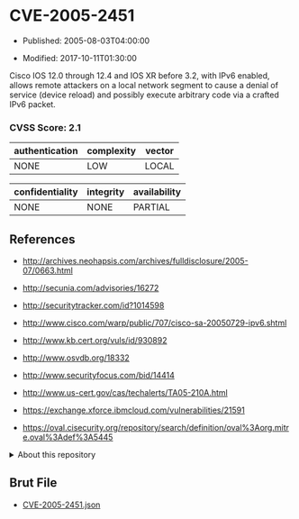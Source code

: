 # CVE-2005-2451

- Published: 2005-08-03T04:00:00

- Modified: 2017-10-11T01:30:00

Cisco IOS 12.0 through 12.4 and IOS XR before 3.2, with IPv6 enabled, allows remote attackers on a local network segment to cause a denial of service (device reload) and possibly execute arbitrary code via a crafted IPv6 packet.

### CVSS Score: **2.1**

| authentication | complexity | vector |
| --- | --- | --- |
| NONE | LOW | LOCAL |

| confidentiality | integrity | availability |
| --- | --- | --- |
| NONE | NONE | PARTIAL |

## References

* http://archives.neohapsis.com/archives/fulldisclosure/2005-07/0663.html

* http://secunia.com/advisories/16272

* http://securitytracker.com/id?1014598

* http://www.cisco.com/warp/public/707/cisco-sa-20050729-ipv6.shtml

* http://www.kb.cert.org/vuls/id/930892

* http://www.osvdb.org/18332

* http://www.securityfocus.com/bid/14414

* http://www.us-cert.gov/cas/techalerts/TA05-210A.html

* https://exchange.xforce.ibmcloud.com/vulnerabilities/21591

* https://oval.cisecurity.org/repository/search/definition/oval%3Aorg.mitre.oval%3Adef%3A5445

<details>
<summary>About this repository</summary> 

  This repository is part of the project [Live Hack CVE](https://github.com/Live-Hack-CVE). Main website can be found [www.live-hack.org](https://www.live-hack.org) 
  
  Made by [Sn0wAlice](https://github.com/Sn0wAlice) for the people that care about security and need to have a feed of the latest CVEs. Hope you enjoy it, don't forget to star the repo and follow me on [Twitter](https://twitter.com/Sn0wAlice) and [Github](https://github.com/Sn0wAlice). And that is my [personnal website](https://www.alice-snow.me/)

  - [Home Page](https://github.com/Live-Hack-CVE)
  - [Framework](https://github.com/Live-Hack-CVE/cve-framework)
  - [CVE database](https://github.com/Live-Hack-CVE/full_database)
  - [Changelog](https://github.com/Live-Hack-CVE/Changelog)
</details>

## Brut File

* [CVE-2005-2451.json](https://raw.githubusercontent.com/Live-Hack-CVE/full_database/main/cves/2005/CVE-2005-2451.json)

